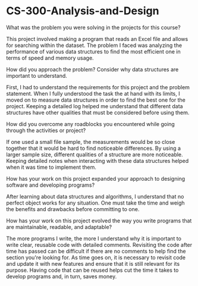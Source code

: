# CS-300-Analysis-and-Design

What was the problem you were solving in the projects for this course?

This project involved making a program that reads an Excel file and allows for searching within the dataset. 
The problem I faced was analyzing the performance of various data structures to find the most efficient one in terms of speed and memory usage. 

How did you approach the problem? Consider why data structures are important to understand.

First, I had to understand the requirements for this project and the problem statement.
When I fully understood the task the at hand with its limits, I moved on to measure data structures in order to find the best one for the project.
Keeping a detailed log helped me understand that different data structures have other qualities that must be considered before using them. 

How did you overcome any roadblocks you encountered while going through the activities or project?

If one used a small file sample, the measurements would be so close together that it would be hard to find noticeable differences. 
By using a larger sample size, different qualities of a structure are more noticeable. 
Keeping detailed notes when interacting with these data structures helped when it was time to implement them. 

How has your work on this project expanded your approach to designing software and developing programs?

After learning about data structures and algorithms, I understand that no perfect object works for any situation.
One must take the time and weigh the benefits and drawbacks before committing to one.

How has your work on this project evolved the way you write programs that are maintainable, readable, and adaptable?

The more programs I write, the more I understand why it is important to write clear, reusable code with detailed comments.
Revisiting the code after time has passed can be difficult if there are no comments to help find the section you're looking for. 
As time goes on, it is necessary to revisit code and update it with new features and ensure that it is still relevant for its purpose.
Having code that can be reused helps cut the time it takes to develop programs and, in turn, saves money.


